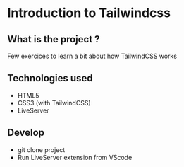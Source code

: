 # Introduction to Tailwindcss

## What is the project ?
Few exercices to learn a bit about how TailwindCSS works

## Technologies used
- HTML5
- CSS3 (with TailwindCSS)
- LiveServer

## Develop
- git clone project
- Run LiveServer extension from VScode
